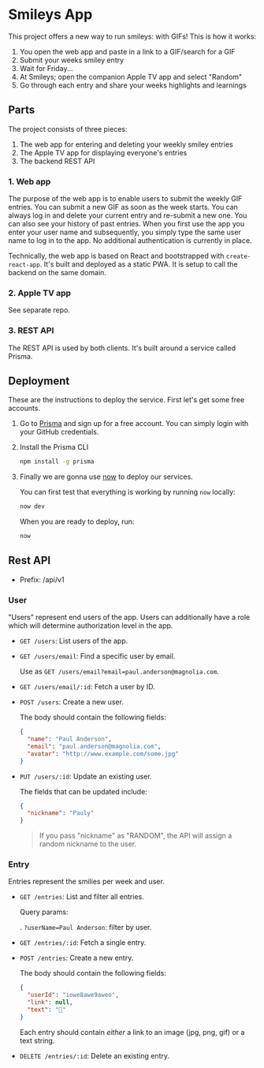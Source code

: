 # Smileys App

This project offers a new way to run smileys: with GIFs! This is how it works:

1. You open the web app and paste in a link to a GIF/search for a GIF
1. Submit your weeks smiley entry
1. Wait for Friday...
1. At Smileys; open the companion Apple TV app and select "Random"
1. Go through each entry and share your weeks highlights and learnings

## Parts

The project consists of three pieces:

1. The web app for entering and deleting your weekly smiley entries
1. The Apple TV app for displaying everyone's entries
1. The backend REST API

### 1. Web app

The purpose of the web app is to enable users to submit the weekly GIF entries. You can submit a new GIF as soon as the week starts. You can always log in and delete your current entry and re-submit a new one. You can also see your history of past entries. When you first use the app you enter your user name and subsequently, you simply type the same user name to log in to the app. No additional authentication is currently in place.

Technically, the web app is based on React and bootstrapped with `create-react-app`. It's built and deployed as a static PWA. It is setup to call the backend on the same domain.

### 2. Apple TV app

See separate repo.

### 3. REST API

The REST API is used by both clients. It's built around a service called Prisma.

## Deployment

These are the instructions to deploy the service. First let's get some free accounts.

1. Go to [Prisma][prisma] and sign up for a free account. You can simply login with your GitHub credentials.

1. Install the Prisma CLI

   ```bash
   npm install -g prisma
   ```

1. Finally we are gonna use [now][now] to deploy our services.

   You can first test that everything is working by running `now` locally:

   ```bash
   now dev
   ```

   When you are ready to deploy, run:

   ```bash
   now
   ```

## Rest API

- Prefix: /api/v1

### User

"Users" represent end users of the app. Users can additionally have a role which will determine authorization level in the app.

- `GET /users`: List users of the app.

- `GET /users/email`: Find a specific user by email.

  Use as `GET /users/email?email=paul.anderson@magnolia.com`.

- `GET /users/email/:id`: Fetch a user by ID.

- `POST /users`: Create a new user.

  The body should contain the following fields:

  ```json
  {
    "name": "Paul Anderson",
    "email": "paul.anderson@magnolia.com",
    "avatar": "http://www.example.com/some.jpg"
  }
  ```

- `PUT /users/:id`: Update an existing user.

  The fields that can be updated include:

  ```json
  {
    "nickname": "Pauly"
  }
  ```

  > If you pass "nickname" as "RANDOM", the API will assign a random nickname to the user.

### Entry

Entries represent the smilies per week and user.

- `GET /entries`: List and filter all entries.

  Query params:

  . `?userName=Paul Anderson`: filter by user.

- `GET /entries/:id`: Fetch a single entry.

- `POST /entries`: Create a new entry.

  The body should contain the following fields:

  ```json
  {
    "userId": "iowe8awe9aweo",
    "link": null,
    "text": "🤔"
  }
  ```

  Each entry should contain _either_ a link to an image (jpg, png, gif) or a text string.

- `DELETE /entries/:id`: Delete an existing entry.

[prisma]: https://www.prisma.io
[now]: https://zeit.co/now
